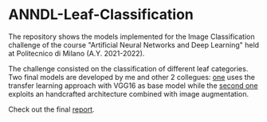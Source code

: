 # ANNDL-Leaf-Classification

The repository shows the models implemented for the Image Classification challenge of the course "Artificial Neural Networks and Deep Learning" held at Politecnico di Milano (A.Y. 2021-2022).

The challenge consisted on the classification of different leaf categories. Two final models are developed by me and other 2 collegues: [one](vgg16balanced.ipynb) uses the transfer learning approach with VGG16 as base model while the [second one](Handcrafted%architecture%model/HandCraftedArchitecture.ipynb) exploits an handcrafted architecture combined with image augmentation.

Check out the final [report](Paper%ANNDL.pdf).
